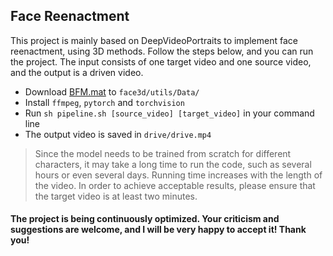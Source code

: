 ## Face Reenactment

This project is mainly based on DeepVideoPortraits to implement face reenactment, using 3D methods.
Follow the steps below, and you can run the project. The input consists of
one target video and one source video, and the output is a driven video.
 
- Download [BFM.mat](https://drive.google.com/file/d/1YwTD_xbjFuXH_FJTsNFs9uf14RFdfEK6/view?usp=sharing) to `face3d/utils/Data/`
- Install `ffmpeg`, `pytorch` and `torchvision`
- Run `sh pipeline.sh [source_video] [target_video]` in your command line
- The output video is saved in `drive/drive.mp4`

> Since the model needs to be trained from scratch for different characters, 
> it may take a long time to run the code, such as several hours or even several days.
> Running time increases with the length of the video.
> In order to achieve acceptable results, please ensure that the target video is at least two minutes.

#### The project is being continuously optimized. Your criticism and suggestions are welcome, and I will be very happy to accept it! Thank you!

